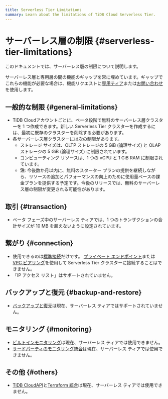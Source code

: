 ```yaml
---
title: Serverless Tier Limitations
summary: Learn about the limitations of TiDB Cloud Serverless Tier.
---
```


# サーバーレス層の制限 {#serverless-tier-limitations}

<!-- markdownlint-disable MD026 -->

このドキュメントでは、サーバーレス層の制限について説明します。

サーバーレス層と専用層の間の機能のギャップを常に埋めています。ギャップでこれらの機能が必要な場合は、機能リクエストに[専用ティア](/tidb-cloud/select-cluster-tier.md#dedicated-tier)または[お問い合わせ](https://www.pingcap.com/contact-us/?from=en)を使用します。

## 一般的な制限 {#general-limitations}

-   TiDB Cloudアカウントごとに、ベータ段階で無料のサーバーレス層クラスターを 1 つ作成できます。新しい Serverless Tier クラスターを作成するには、最初に既存のクラスターを削除する必要があります。
-   各サーバーレス層クラスターには次の制限があります。
    -   ストレージ サイズは、OLTP ストレージの 5 GiB (論理サイズ) と OLAP ストレージの 5 GiB (論理サイズ) に制限されています。
    -   コンピューティング リソースは、1 つの vCPU と 1 GiB RAM に制限されています。
    -   **注**: 今後数か月以内に、無料のスターター プランの提供を継続しながら、リソースの追加とパフォーマンスの向上のために使用量ベースの課金プランを提供する予定です。今後のリリースでは、無料のサーバーレス層の制限が変更される可能性があります。

## 取引 {#transaction}

-   ベータ フェーズ中のサーバーレス ティアでは、1 つのトランザクションの合計サイズが 10 MB を超えないように設定されています。

## 繋がり {#connection}

-   使用できるのは[標準接続](/tidb-cloud/connect-via-standard-connection.md)だけです。 [プライベート エンドポイント](/tidb-cloud/set-up-private-endpoint-connections.md)または[VPC ピアリング](/tidb-cloud/set-up-vpc-peering-connections.md)を使用して Serverless Tier クラスターに接続することはできません。
-   「IP アクセス リスト」はサポートされていません。

## バックアップと復元 {#backup-and-restore}

-   [バックアップと復元](/tidb-cloud/backup-and-restore.md)は現在、サーバーレス ティアではサポートされていません。

## モニタリング {#monitoring}

-   [ビルトインモニタリング](/tidb-cloud/built-in-monitoring.md)は現在、サーバーレス ティアでは使用できません。
-   [サードパーティのモニタリング統合](/tidb-cloud/third-party-monitoring-integrations.md)は現在、サーバーレス ティアでは使用できません。

## その他 {#others}

-   [TiDB CloudAPI](/tidb-cloud/api-overview.md)と[Terraform 統合](/tidb-cloud/terraform-tidbcloud-provider-overview.md)は現在、サーバーレス ティアでは使用できません。
